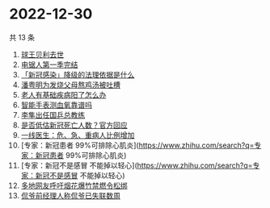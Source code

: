 # 2022-12-30

共 13 条

<!-- BEGIN ZHIHUSEARCH -->
<!-- 最后更新时间 Fri Dec 30 2022 11:07:38 GMT+0800 (China Standard Time) -->
1. [球王贝利去世](https://www.zhihu.com/search?q=球王贝利去世)
1. [电锯人第一季完结](https://www.zhihu.com/search?q=电锯人第一季完结)
1. [「新冠感染」降级的法理依据是什么](https://www.zhihu.com/search?q=「新冠感染」降级的法理依据是什么)
1. [潘粤明为发烧父母熬鸡汤被吐槽](https://www.zhihu.com/search?q=潘粤明为发烧父母熬鸡汤被吐槽)
1. [老人有基础疾病阳了怎么办](https://www.zhihu.com/search?q=老人有基础疾病阳了怎么办)
1. [智能手表测血氧靠谱吗](https://www.zhihu.com/search?q=智能手表测血氧靠谱吗)
1. [李隼出任国乒总教练](https://www.zhihu.com/search?q=李隼出任国乒总教练)
1. [是否低估新冠死亡人数？官方回应](https://www.zhihu.com/search?q=是否低估新冠死亡人数？官方回应)
1. [一线医生：危、急、重病人比例增加](https://www.zhihu.com/search?q=一线医生：危、急、重病人比例增加)
1. [专家：新冠患者 99%可排除心肌炎](https://www.zhihu.com/search?q=专家：新冠患者 99%可排除心肌炎)
1. [专家：新冠不是感冒 不能掉以轻心](https://www.zhihu.com/search?q=专家：新冠不是感冒 不能掉以轻心)
1. [多地网友呼吁烟花爆竹禁燃令松绑](https://www.zhihu.com/search?q=多地网友呼吁烟花爆竹禁燃令松绑)
1. [侃爷前经理人称侃爷已失联数周](https://www.zhihu.com/search?q=侃爷前经理人称侃爷已失联数周)
<!-- END ZHIHUSEARCH -->
